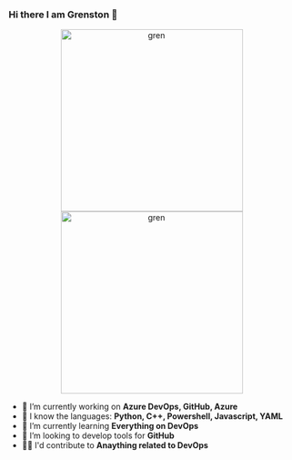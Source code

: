 ### Hi there I am Grenston 👋


<div align = "center">
<p float = "left">
  <img src = "https://images-wixmp-ed30a86b8c4ca887773594c2.wixmp.com/f/1a4eead6-0e48-4762-88e7-651d0156e595/dcxb2ey-72d7aecb-7584-4332-b81f-a02f7e185856.gif?token=eyJ0eXAiOiJKV1QiLCJhbGciOiJIUzI1NiJ9.eyJzdWIiOiJ1cm46YXBwOiIsImlzcyI6InVybjphcHA6Iiwib2JqIjpbW3sicGF0aCI6IlwvZlwvMWE0ZWVhZDYtMGU0OC00NzYyLTg4ZTctNjUxZDAxNTZlNTk1XC9kY3hiMmV5LTcyZDdhZWNiLTc1ODQtNDMzMi1iODFmLWEwMmY3ZTE4NTg1Ni5naWYifV1dLCJhdWQiOlsidXJuOnNlcnZpY2U6ZmlsZS5kb3dubG9hZCJdfQ.VI-WK0WJ9jwLmvSjoXW2E2YDXWaXJtJmFGGsw7GTQyc" width = "320" height = "320" alt = "gren">
  <a href="https://octodex.github.com/"> <img src = "https://octodex.github.com/images/bouncercat.png" width = "320" height = "320" alt = "gren"> </a>
</p>
</div>

- 🔭 I’m currently working on **Azure DevOps, GitHub, Azure**
- :star2: I know the languages: **Python, C++, Powershell, Javascript, YAML**
- 🌱 I’m currently learning **Everything on DevOps**
- 👯 I’m looking to develop tools for **GitHub**
- :guardsman: I'd contribute to **Anaything related to DevOps**

